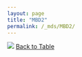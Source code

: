 ```yaml
---
layout: page
title: "MBD2"
permalink: /_mds/MBD2/
---
```


![](../../alns_9.28.22/aln_5HSAA064051_0.999.png?raw=true
)
[Back to Table](../../display)
